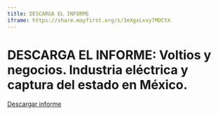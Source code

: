 ```yaml
---
title: DESCARGA EL INFORME
iframe: https://share.mayfirst.org/s/3eXgxLxxy7MDCtX
---
```


# DESCARGA EL INFORME: Voltios y negocios. Industria eléctrica y captura del estado en México.

<a class="btn btn-secondary" href="" target="_blank">Descargar informe</a>
<br>